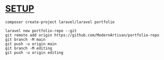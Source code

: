 # [SETUP](https://laravel.com/docs/9.x/installation#installation-via-composer)

```
composer create-project laravel/laravel portfolio
```

```
laravel new portfolio-repo --git
git remote add origin https://github.com/ModernArtisan/portfolio-repo
git branch -M main
git push -u origin main
git branch -M editing
git push -u origin editing
```








